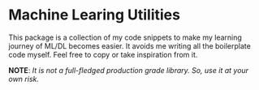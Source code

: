 # Machine Learing Utilities

This package is a collection of my code snippets to make my learning journey of ML/DL becomes easier. It avoids me writing all the boilerplate code myself. Feel free to copy or take inspiration from it.

**NOTE**: *It is not a full-fledged production grade library. So, use it at your own risk.*